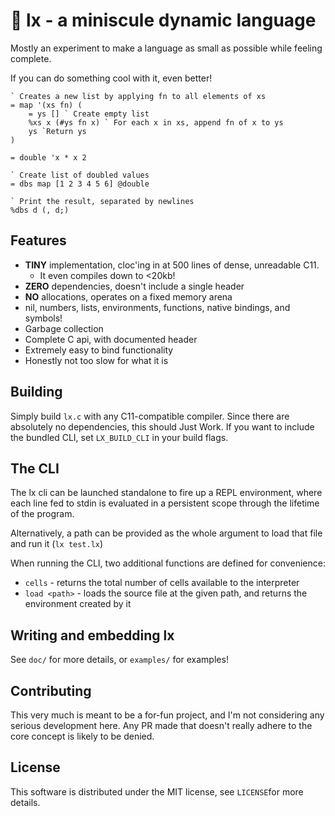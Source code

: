 # 🔹 lx - a miniscule dynamic language

Mostly an experiment to make a language as small as possible while feeling complete.

If you can do something cool with it, even better!

```
` Creates a new list by applying fn to all elements of xs
= map '(xs fn) (
	= ys [] ` Create empty list
	%xs x (#ys fn x) ` For each x in xs, append fn of x to ys
	ys `Return ys
)

= double 'x * x 2

` Create list of doubled values
= dbs map [1 2 3 4 5 6] @double

` Print the result, separated by newlines
%dbs d (, d;)
```

## Features
* **TINY** implementation, cloc'ing in at 500 lines of dense, unreadable C11.
	* It even compiles down to <20kb!
* **ZERO** dependencies, doesn't include a single header
* **NO** allocations, operates on a fixed memory arena
* nil, numbers, lists, environments, functions, native bindings, and symbols!
* Garbage collection
* Complete C api, with documented header
* Extremely easy to bind functionality
* Honestly not too slow for what it is


## Building
Simply build `lx.c` with any C11-compatible compiler. Since there are absolutely no dependencies, this should Just Work.
If you want to include the bundled CLI, set `LX_BUILD_CLI` in your build flags.


## The CLI
The lx cli can be launched standalone to fire up a REPL environment, where each line fed to stdin is evaluated in a persistent scope through the lifetime of the program.

Alternatively, a path can be provided as the whole argument to load that file and run it (`lx test.lx`)

When running the CLI, two additional functions are defined for convenience:
*  `cells` - returns the total number of cells available to the interpreter
* `load <path>` - loads the source file at the given path, and returns the environment created by it

## Writing and embedding lx
See `doc/` for more details, or `examples/` for examples!

## Contributing
This very much is meant to be a for-fun project, and I'm not considering any serious development here. Any PR made that doesn't really adhere to the core concept is likely to be denied.

## License
This software is distributed under the MIT license, see `LICENSE`for more details.